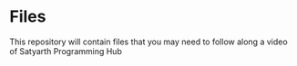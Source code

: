 # Files
This repository will contain files that you may need to follow along a video of Satyarth Programming Hub
